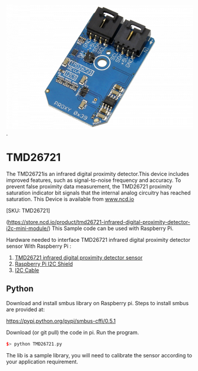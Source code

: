[![ TMD26721](TMD26721_I2C.png)](https://store.ncd.io/product/tmd26721-infrared-digital-proximity-detector-i2c-mini-module/).

#  TMD26721

The TMD26721is an infrared digital proximity detector.This device includes improved features, such as signal-to-noise frequency and accuracy. To prevent false proximity data measurement, the TMD26721 proximity saturation indicator bit signals that the internal analog circuitry has reached saturation.
This Device is available from www.ncd.io 

[SKU: TMD26721]

(https://store.ncd.io/product/tmd26721-infrared-digital-proximity-detector-i2c-mini-module/)
This Sample code can be used with Raspberry Pi.

Hardware needed to interface TMD26721 infrared digital proximity detector sensor With Raspberry Pi :
1. <a href="https://store.ncd.io/product/tmd26721-infrared-digital-proximity-detector-i2c-mini-module/">TMD26721 infrared digital proximity detector sensor</a>
2.  <a href="https://store.ncd.io/product/i2c-shield-for-raspberry-pi-3-pi2-with-outward-facing-i2c-port-terminates-over-hdmi-port/">Raspberry Pi I2C Shield</a>
3. <a href="https://store.ncd.io/product/i%C2%B2c-cable/">I2C Cable</a>

## Python
Download and install smbus library on Raspberry pi. Steps to install smbus are provided at:

https://pypi.python.org/pypi/smbus-cffi/0.5.1

Download (or git pull) the code in pi. Run the program.

```cpp
$> python TMD26721.py
```
The lib is a sample library, you will need to calibrate the sensor according to your application requirement.
